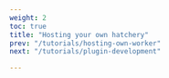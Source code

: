 ```yaml
---
weight: 2
toc: true
title: "Hosting your own hatchery"
prev: "/tutorials/hosting-own-worker"
next: "/tutorials/plugin-development"

---
```


